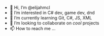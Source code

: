 - 👋 Hi, I’m @elijahmcl
- 👀 I’m interested in C# dev, game dev, dnd
- 🌱 I’m currently learning Git, C#, JS, XML
- 💞️ I’m looking to collaborate on *cool* projects
- 📫 How to reach me ...

<!---
elijahmcl/elijahmcl is a ✨ special ✨ repository because its `README.md` (this file) appears on your GitHub profile.
You can click the Preview link to take a look at your changes.
--->
